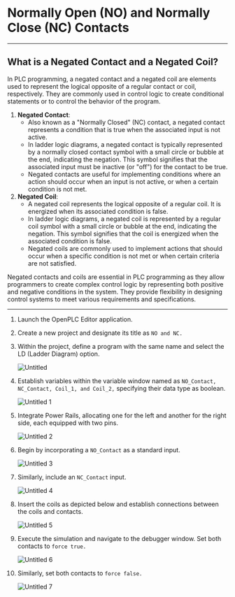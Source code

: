 # Normally Open (NO) and Normally Close (NC) Contacts

---

## What is a Negated Contact and a Negated Coil?

In PLC programming, a negated contact and a negated coil are elements used to represent the logical opposite of a regular contact or coil, respectively. They are commonly used in control logic to create conditional statements or to control the behavior of the program.

1. **Negated Contact**:
    - Also known as a "Normally Closed" (NC) contact, a negated contact represents a condition that is true when the associated input is not active.
    - In ladder logic diagrams, a negated contact is typically represented by a normally closed contact symbol with a small circle or bubble at the end, indicating the negation. This symbol signifies that the associated input must be inactive (or "off") for the contact to be true.
    - Negated contacts are useful for implementing conditions where an action should occur when an input is not active, or when a certain condition is not met.
2. **Negated Coil**:
    - A negated coil represents the logical opposite of a regular coil. It is energized when its associated condition is false.
    - In ladder logic diagrams, a negated coil is represented by a regular coil symbol with a small circle or bubble at the end, indicating the negation. This symbol signifies that the coil is energized when the associated condition is false.
    - Negated coils are commonly used to implement actions that should occur when a specific condition is not met or when certain criteria are not satisfied.

Negated contacts and coils are essential in PLC programming as they allow programmers to create complex control logic by representing both positive and negative conditions in the system. They provide flexibility in designing control systems to meet various requirements and specifications.

---

1. Launch the OpenPLC Editor application.
2. Create a new project and designate its title as `NO and NC.`
3. Within the project, define a program with the same name and select the LD (Ladder Diagram) option.
    
    ![Untitled](https://github.com/virajdesai0309/OpenPLC_Tutorials/assets/87890409/79e17470-e5bb-4b6e-9068-539c08a3247e)
    
4. Establish variables within the variable window named as `NO_Contact, NC_Contact, Coil_1, and Coil_2,` specifying their data type as boolean.
    
    ![Untitled 1](https://github.com/virajdesai0309/OpenPLC_Tutorials/assets/87890409/e999c0c7-d313-4312-825e-64aab64fd1a1)
    
5. Integrate Power Rails, allocating one for the left and another for the right side, each equipped with two pins.
    
    ![Untitled 2](https://github.com/virajdesai0309/OpenPLC_Tutorials/assets/87890409/55db3863-00fc-4da9-ba0e-e7aa362b9275)
    
6. Begin by incorporating a `NO_Contact` as a standard input.
    
    ![Untitled 3](https://github.com/virajdesai0309/OpenPLC_Tutorials/assets/87890409/bb02e2ab-da16-4693-98b6-7b5132522867)
    
7. Similarly, include an `NC_Contact` input.
    
    ![Untitled 4](https://github.com/virajdesai0309/OpenPLC_Tutorials/assets/87890409/24d8fd1b-50f8-4f72-b862-1d9e12eafb9a)
    
8. Insert the coils as depicted below and establish connections between the coils and contacts.
    
    ![Untitled 5](https://github.com/virajdesai0309/OpenPLC_Tutorials/assets/87890409/944bfcc2-0814-47b5-bef0-fab54caf06c4)
    
9. Execute the simulation and navigate to the debugger window. Set both contacts to `force true.`
    
    ![Untitled 6](https://github.com/virajdesai0309/OpenPLC_Tutorials/assets/87890409/56177a8c-4b4d-47d8-8544-a279c7eff595)
    
10. Similarly, set both contacts to `force false.`
    
    ![Untitled 7](https://github.com/virajdesai0309/OpenPLC_Tutorials/assets/87890409/12bd9688-654e-4692-ab64-a16f589526c5)
